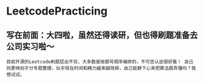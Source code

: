 # LeetcodePracticing
写在前面：大四啦，虽然还得读研，但也得刷题准备去公司实习啦～
---
`目前开源的Leetcode刷题层出不穷，大多数是按题号顺序编排的，不可否认这很好看！
自己则更倾向于分专题整理，似乎现在时间和精力越来越琐碎，自己能静下心来把算法题弄懂吗？我想试试。 `
